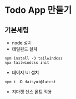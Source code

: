 # Todo App 만들기

## 기본세팅

- node 설치
- 테일윈드 설치

```shell
npm install -D tailwindcss
npx tailwindcss init
```

- 데이지 UI 설치

```shell
npm i -D daisyui@latest
```

- 지마켓 산스 폰트 적용
